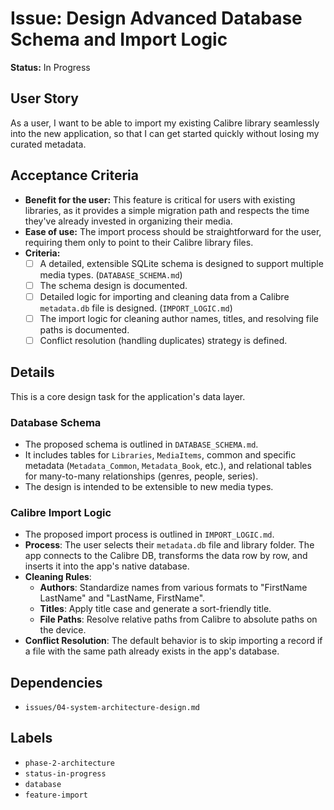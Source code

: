 # Issue: Design Advanced Database Schema and Import Logic

**Status:** In Progress

## User Story
As a user, I want to be able to import my existing Calibre library seamlessly into the new application, so that I can get started quickly without losing my curated metadata.

## Acceptance Criteria
- **Benefit for the user:** This feature is critical for users with existing libraries, as it provides a simple migration path and respects the time they've already invested in organizing their media.
- **Ease of use:** The import process should be straightforward for the user, requiring them only to point to their Calibre library files.
- **Criteria:**
    - [ ] A detailed, extensible SQLite schema is designed to support multiple media types. (`DATABASE_SCHEMA.md`)
    - [ ] The schema design is documented.
    - [ ] Detailed logic for importing and cleaning data from a Calibre `metadata.db` file is designed. (`IMPORT_LOGIC.md`)
    - [ ] The import logic for cleaning author names, titles, and resolving file paths is documented.
    - [ ] Conflict resolution (handling duplicates) strategy is defined.

## Details
This is a core design task for the application's data layer.

### Database Schema
- The proposed schema is outlined in `DATABASE_SCHEMA.md`.
- It includes tables for `Libraries`, `MediaItems`, common and specific metadata (`Metadata_Common`, `Metadata_Book`, etc.), and relational tables for many-to-many relationships (genres, people, series).
- The design is intended to be extensible to new media types.

### Calibre Import Logic
- The proposed import process is outlined in `IMPORT_LOGIC.md`.
- **Process**: The user selects their `metadata.db` file and library folder. The app connects to the Calibre DB, transforms the data row by row, and inserts it into the app's native database.
- **Cleaning Rules**:
    - **Authors**: Standardize names from various formats to "FirstName LastName" and "LastName, FirstName".
    - **Titles**: Apply title case and generate a sort-friendly title.
    - **File Paths**: Resolve relative paths from Calibre to absolute paths on the device.
- **Conflict Resolution**: The default behavior is to skip importing a record if a file with the same path already exists in the app's database.

## Dependencies
- `issues/04-system-architecture-design.md`

## Labels
- `phase-2-architecture`
- `status-in-progress`
- `database`
- `feature-import`
